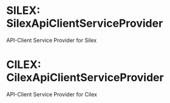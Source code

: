 # SILEX: SilexApiClientServiceProvider
API-Client Service Provider for Silex

# CILEX: CilexApiClientServiceProvider
API-Client Service Provider for Cilex